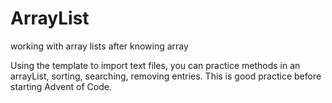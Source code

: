 # ArrayList
working with array lists after knowing array

Using the template to import text files, you can practice methods in an arrayList, sorting, searching, removing entries. This is good practice before starting Advent of Code.
